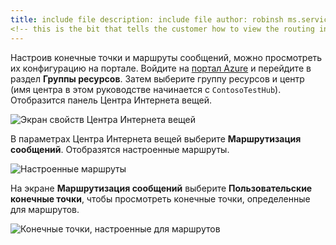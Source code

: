 ```yaml
---
title: include file description: include file author: robinsh ms.service: iot-hub services: iot-hub ms.topic: include ms.date: 03/05/2019 ms.author: robinsh ms.custom: include file
<!-- this is the bit that tells the customer how to view the routing info they just set up -->
---
```


Настроив конечные точки и маршруты сообщений, можно просмотреть их конфигурацию на портале. Войдите на [портал Azure](https://portal.azure.com) и перейдите в раздел **Группы ресурсов**. Затем выберите группу ресурсов и центр (имя центра в этом руководстве начинается с `ContosoTestHub`). Отобразится панель Центра Интернета вещей.

![Экран свойств Центра Интернета вещей](./media/iot-hub-include-view-routing-in-portal/01-show-hub-properties.png)

В параметрах Центра Интернета вещей выберите **Маршрутизация сообщений**. Отобразятся настроенные маршруты.

![Настроенные маршруты](./media/iot-hub-include-view-routing-in-portal/02-show-message-routes.png)

На экране **Маршрутизация сообщений** выберите **Пользовательские конечные точки**, чтобы просмотреть конечные точки, определенные для маршрутов.

![Конечные точки, настроенные для маршрутов](./media/iot-hub-include-view-routing-in-portal/03-show-routing-endpoints.png)